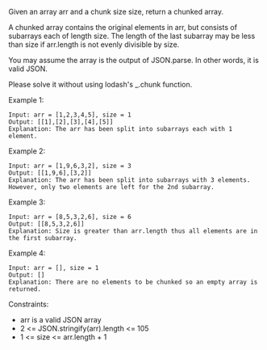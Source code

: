 Given an array arr and a chunk size size, return a chunked array.

A chunked array contains the original elements in arr, but consists of subarrays each of length size. The length of the last subarray may be less than size if arr.length is not evenly divisible by size.

You may assume the array is the output of JSON.parse. In other words, it is valid JSON.

Please solve it without using lodash's \_.chunk function.

Example 1:

```
Input: arr = [1,2,3,4,5], size = 1
Output: [[1],[2],[3],[4],[5]]
Explanation: The arr has been split into subarrays each with 1 element.
```

Example 2:

```
Input: arr = [1,9,6,3,2], size = 3
Output: [[1,9,6],[3,2]]
Explanation: The arr has been split into subarrays with 3 elements. However, only two elements are left for the 2nd subarray.
```

Example 3:

```
Input: arr = [8,5,3,2,6], size = 6
Output: [[8,5,3,2,6]]
Explanation: Size is greater than arr.length thus all elements are in the first subarray.
```

Example 4:

```
Input: arr = [], size = 1
Output: []
Explanation: There are no elements to be chunked so an empty array is returned.
```

Constraints:

- arr is a valid JSON array
- 2 <= JSON.stringify(arr).length <= 105
- 1 <= size <= arr.length + 1
